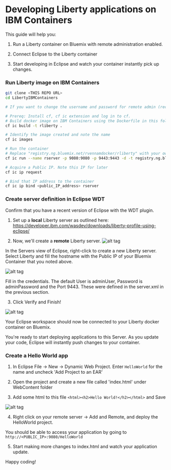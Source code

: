 # Developing Liberty applications on IBM Containers

This guide will help you:

1) Run a Liberty container on Bluemix with remote administration enabled.

2) Connect Eclipse to the Liberty container

3) Start developing in Eclipse and watch your container instantly pick up changes.

### Run Liberty image on IBM Containers
```sh
git clone <THIS REPO URL>
cd LibertyIBMContainers

# If you want to change the username and password for remote admin (recommended), you can edit the server.xml

# Prereq: Install cf, cf ic extension and log in to cf.
# Build docker image on IBM Containers using the Dockerfile in this folder.
cf ic build -t rliberty .

# Identify the image created and note the name
cf ic images

# Run the container
# Replace "registry.ng.bluemix.net/rvennamdocker/rliberty" with your own image name.
cf ic run --name rserver -p 9080:9080 -p 9443:9443 -d -t registry.ng.bluemix.net/rvennamdocker/rliberty

# Acquire a Public IP. Note this IP for later
cf ic ip request

# Bind that IP address to the container
cf ic ip bind <public_IP_address> rserver
```

### Create server definition in Eclipse WDT
Confirm that you have a recent version of Eclipse with the WDT plugin.

1) Set up a **local** Liberty server as outlined here: https://developer.ibm.com/wasdev/downloads/liberty-profile-using-eclipse/

2) Now, we'll create a **remote** Liberty server.
![alt tag](https://raw.githubusercontent.com/rvennam/LibertyIBMContainers/master/screenshots/NewServer.png)

In the Servers view of Eclipse, right-click to create a new Liberty server. Select Liberty and fill the hostname with the Public IP of your Bluemix Container that you noted above.

![alt tag](https://raw.githubusercontent.com/rvennam/LibertyIBMContainers/master/screenshots/NewServerCredentials.png)

Fill in the credentials. The default User is adminUser, Password is adminPassword and the Port 9443. These were defined in the server.xml in the previous section.

3) Click Verify and Finish!

![alt tag](https://raw.githubusercontent.com/rvennam/LibertyIBMContainers/master/screenshots/ServerDefinitions.png)

Your Eclipse workspace should now be connected to your Liberty docker container on Bluemix.

You're ready to start deploying applications to this Server. As you update your code, Eclipse will instantly push changes to your container.

### Create a Hello World app

1) In Eclipse File -> New -> Dynamic Web Project. Enter `HelloWorld` for the name and uncheck 'Add Project to an EAR' 

2) Open the project and create a new file called 'index.html' under WebContent folder

3) Add some html to this file
```<html><h2>Hello World!</h2></html>```
and Save

![alt tag](https://raw.githubusercontent.com/rvennam/LibertyIBMContainers/master/screenshots/HelloWorld.png)

4) Right click on your remote server -> Add and Remote, and deploy the HelloWorld project.

You should be able to access your application by going to `http://<PUBLIC_IP>:9080/HelloWorld`

5) Start making more changes to index.html and watch your application update.

Happy coding!

